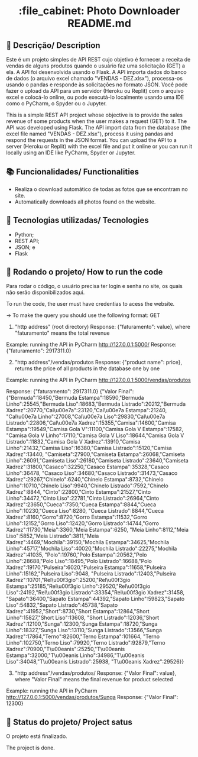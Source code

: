 <h1 align="center">:file_cabinet: Photo Downloader README.md</h1>

## :memo: Descrição/ Description
Este é um projeto simples de API REST cujo objetivo é fornecer a receita de vendas de alguns produtos quando o usuário faz uma solicitação (GET) a ela. A API foi desenvolvida usando o Flask.
A API importa dados do banco de dados (o arquivo excel chamado "VENDAS - DEZ.xlsx"), processa-os usando o pandas e responde às solicitações no formato JSON. Você pode fazer o upload da API para um servidor (Heroku ou Replit) com o arquivo excel e colocá-lo online, ou pode executá-lo localmente usando uma IDE como o PyCharm, o Spyder ou o Jupyter.

This is a simple REST API project whose objective is to provide the sales revenue of some products when the user makes a request (GET) to it. The API was developed using Flask.
The API import data from the database (the excel file named "VENDAS - DEZ.xlsx"), process it using pandas and respond the requests in the JSON format. You can upload the API to a server (Heroku or Replit) with the excel file and put it online or you can run it locally using an IDE like PyCharm, Spyder or Jupyter. 


## :books: Funcionalidades/ Functionalities
* Realiza o download automático de todas as fotos que se encontram no site.
* Automatically downloads all photos found on the website.
 
## :wrench: Tecnologias utilizadas/ Tecnologies
* Python;
* REST API;
* JSON; e
* Flask

## :rocket: Rodando o projeto/ How to run the code
Para rodar o código, o usuário precisa ter login e senha no site, os quais não serão disponibilizados aqui.

To run the code, the user must have credentias to acess the website.

-> To make the query you should use the following format: 
GET
1) "http address" (root directory)
Response: {"faturamento": value}, where "faturamento" means the total revenue 

Example: running the API in PyCharm
http://127.0.0.1:5000/
Response: {"faturamento": 2917311.0}

2) "http address"/vendas/produtos 
Response: {"product name": price}, returns the price of all products in the database one by one 

Example: running the API in PyCharm
http://127.0.0.1:5000/vendas/produtos

Response: {"faturamento": 2917311.0}
{"Valor Final":{"Bermuda":18450,"Bermuda Estampa":18590,"Bermuda Linho":25545,"Bermuda Liso":18683,"Bermuda Listrado":20212,"Bermuda Xadrez":20770,"Cal\u00e7a":23120,"Cal\u00e7a Estampa":21240,
"Cal\u00e7a Linho":27008,"Cal\u00e7a Liso":29830,"Cal\u00e7a Listrado":22806,"Cal\u00e7a Xadrez":15355,"Camisa":14600,"Camisa Estampa":19549,"Camisa Gola V":11100,"Camisa Gola V Estampa":17582,
"Camisa Gola V Linho":17110,"Camisa Gola V Liso":18644,"Camisa Gola V Listrado":11832,"Camisa Gola V Xadrez":13910,"Camisa Linho":21432,"Camisa Liso":16380,"Camisa Listrado":15120,"Camisa Xadrez":13440,
"Camiseta":27900,"Camiseta Estampa":26068,"Camiseta Linho":26091,"Camiseta Liso":26180,"Camiseta Listrado":23640,"Camiseta Xadrez":31800,"Casaco":32250,"Casaco Estampa":35328,"Casaco Linho":36478,
"Casaco Liso":34680,"Casaco Listrado":31473,"Casaco Xadrez":29267,"Chinelo":6240,"Chinelo Estampa":8732,"Chinelo Linho":10710,"Chinelo Liso":9940,"Chinelo Listrado":7592,"Chinelo Xadrez":8844,
"Cinto":22800,"Cinto Estampa":21527,"Cinto Linho":34472,"Cinto Liso":22781,"Cinto Listrado":26964,"Cinto Xadrez":23650,"Cueca":7350,"Cueca Estampa":8844,"Cueca Linho":10230,"Cueca Liso":8280,
"Cueca Listrado":8844,"Cueca Xadrez":8160,"Gorro":8720,"Gorro Estampa":11532,"Gorro Linho":12152,"Gorro Liso":12420,"Gorro Listrado":14744,"Gorro Xadrez":11730,"Meia":3360,"Meia Estampa":6250,
"Meia Linho":8112,"Meia Liso":5852,"Meia Listrado":3811,"Meia Xadrez":4469,"Mochila":39150,"Mochila Estampa":34625,"Mochila Linho":45717,"Mochila Liso":40020,"Mochila Listrado":22275,"Mochila Xadrez":41035,
"Polo":19760,"Polo Estampa":20562,"Polo Linho":28688,"Polo Liso":18495,"Polo Listrado":16688,"Polo Xadrez":19170,"Pulseira":6020,"Pulseira Estampa":11658,"Pulseira Linho":15162,"Pulseira Liso":9048,
"Pulseira Listrado":12403,"Pulseira Xadrez":10701,"Rel\u00f3gio":25200,"Rel\u00f3gio Estampa":25185,"Rel\u00f3gio Linho":29520,"Rel\u00f3gio Liso":24192,"Rel\u00f3gio Listrado":33354,"Rel\u00f3gio Xadrez":31458,
"Sapato":36400,"Sapato Estampa":44392,"Sapato Linho":59823,"Sapato Liso":54832,"Sapato Listrado":45738,"Sapato Xadrez":41952,"Short":8730,"Short Estampa":12864,"Short Linho":15827,"Short Liso":13608,
"Short Listrado":12036,"Short Xadrez":12100,"Sunga":12300,"Sunga Estampa":18720,"Sunga Linho":18327,"Sunga Liso":13110,"Sunga Listrado":13566,"Sunga Xadrez":17864,"Terno":82600,"Terno Estampa":101664,
"Terno Linho":102750,"Terno Liso":79920,"Terno Listrado":92879,"Terno Xadrez":70900,"T\u00eanis":25250,"T\u00eanis Estampa":32000,"T\u00eanis Linho":34986,"T\u00eanis Liso":34048,"T\u00eanis Listrado":25938,
"T\u00eanis Xadrez":29526}}

3) "http address"/vendas/produtos/<product name>
Response: {"Valor Final": value}, where "Valor Final" means the final revenue for product selected 

Example: running the API in PyCharm
http://127.0.0.1:5000/vendas/produtos/Sunga
Response: {"Valor Final": 12300}

## :dart: Status do projeto/ Project satus
O projeto está finalizado.

The project is done.

